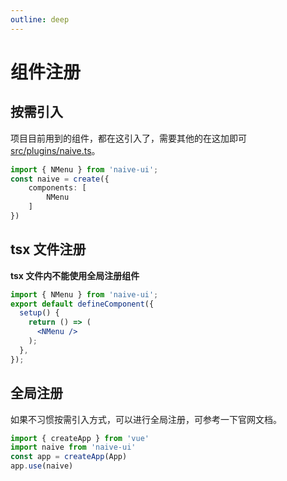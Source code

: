 ```yaml
---
outline: deep
---
```


# 组件注册

## 按需引入

项目目前用到的组件，都在这引入了，需要其他的在这加即可 [src/plugins/naive.ts](https://github.com/benewy/template/blob/main/web/src/plugins/naive.ts)。

```ts
import { NMenu } from 'naive-ui';
const naive = create({
    components: [
        NMenu
    ]
})
```

## tsx 文件注册

**tsx 文件内不能使用全局注册组件**

```jsx
import { NMenu } from 'naive-ui';
export default defineComponent({
  setup() {
    return () => (
      <NMenu />
    );
  },
});
```

## 全局注册

如果不习惯按需引入方式，可以进行全局注册，可参考一下官网文档。

```ts
import { createApp } from 'vue'
import naive from 'naive-ui'
const app = createApp(App)
app.use(naive)
```
